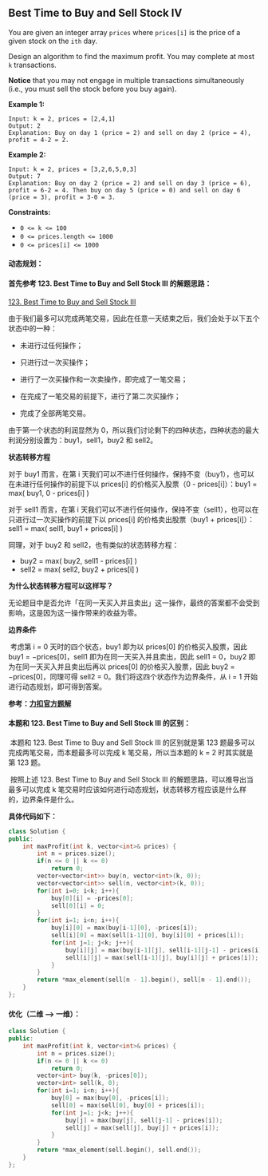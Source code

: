 ## Best Time to Buy and Sell Stock IV

You are given an integer array `prices` where `prices[i]` is the price of a given stock on the `ith` day.

Design an algorithm to find the maximum profit. You may complete at most `k` transactions.

**Notice** that you may not engage in multiple transactions simultaneously (i.e., you must sell the stock before you buy again).

**Example 1:**

```
Input: k = 2, prices = [2,4,1]
Output: 2
Explanation: Buy on day 1 (price = 2) and sell on day 2 (price = 4), profit = 4-2 = 2.
```

**Example 2:**

```
Input: k = 2, prices = [3,2,6,5,0,3]
Output: 7
Explanation: Buy on day 2 (price = 2) and sell on day 3 (price = 6), profit = 6-2 = 4. Then buy on day 5 (price = 0) and sell on day 6 (price = 3), profit = 3-0 = 3.
```

**Constraints:**

- `0 <= k <= 100`
- `0 <= prices.length <= 1000`
- `0 <= prices[i] <= 1000`

#### 动态规划：

#### 首先参考 123. Best Time to Buy and Sell Stock III 的解题思路：

[123. Best Time to Buy and Sell Stock III](https://leetcode.com/problems/best-time-to-buy-and-sell-stock-iii/)

​		由于我们最多可以完成两笔交易，因此在任意一天结束之后，我们会处于以下五个状态中的一种：

- 未进行过任何操作；

- 只进行过一次买操作；

- 进行了一次买操作和一次卖操作，即完成了一笔交易；

- 在完成了一笔交易的前提下，进行了第二次买操作；

- 完成了全部两笔交易。


由于第一个状态的利润显然为 0，所以我们讨论剩下的四种状态，四种状态的最大利润分别设置为：buy1，sell1，buy2 和 sell2。

**状态转移方程**

对于 buy1 而言，在第 i 天我们可以不进行任何操作，保持不变（buy1），也可以在未进行任何操作的前提下以 prices[i] 的价格买入股票（0 - prices[i]）：buy1 = max( buy1, 0 - prices[i] )

对于 sell1 而言，在第 i 天我们可以不进行任何操作，保持不变（sell1），也可以在只进行过一次买操作的前提下以 prices[i] 的价格卖出股票（buy1 + prices[i]）：sell1 = max( sell1, buy1 + prices[i] )

同理，对于 buy2 和 sell2，也有类似的状态转移方程：

- buy2 = max( buy2, sell1 - prices[i] )
- sell2 = max( sell2, buy2 + prices[i] )

**为什么状态转移方程可以这样写？**

​		无论题目中是否允许「在同一天买入并且卖出」这一操作，最终的答案都不会受到影响，这是因为这一操作带来的收益为零。

**边界条件**

​		考虑第 i = 0 天时的四个状态，buy1 即为以 prices[0] 的价格买入股票，因此 buy1 = −prices[0]，sell1 即为在同一天买入并且卖出，因此 sell1 = 0，buy2 即为在同一天买入并且卖出后再以 prices[0] 的价格买入股票，因此 buy2 = −prices[0]，同理可得 sell2 = 0。我们将这四个状态作为边界条件，从 i = 1 开始进行动态规划，即可得到答案。

**参考：[力扣官方题解](https://leetcode-cn.com/u/leetcode-solution/)**

#### 本题和 123. Best Time to Buy and Sell Stock III 的区别：

​		本题和 123. Best Time to Buy and Sell Stock III 的区别就是第 123 题最多可以完成两笔交易，而本题最多可以完成 k 笔交易，所以当本题的 k = 2 时其实就是第 123 题。

​		按照上述 123. Best Time to Buy and Sell Stock III 的解题思路，可以推导出当最多可以完成 k 笔交易时应该如何进行动态规划，状态转移方程应该是什么样的，边界条件是什么。

**具体代码如下：**

```c++
class Solution {
public:
    int maxProfit(int k, vector<int>& prices) {
        int n = prices.size();
        if(n <= 0 || k <= 0)
            return 0;
        vector<vector<int>> buy(n, vector<int>(k, 0));
        vector<vector<int>> sell(n, vector<int>(k, 0));
        for(int i=0; i<k; i++){
            buy[0][i] = -prices[0];
            sell[0][i] = 0;
        }
        for(int i=1; i<n; i++){
            buy[i][0] = max(buy[i-1][0], -prices[i]);
            sell[i][0] = max(sell[i-1][0], buy[i][0] + prices[i]);
            for(int j=1; j<k; j++){
                buy[i][j] = max(buy[i-1][j], sell[i-1][j-1] - prices[i]);
                sell[i][j] = max(sell[i-1][j], buy[i][j] + prices[i]);
            }
        }
        return *max_element(sell[n - 1].begin(), sell[n - 1].end());
    }
};
```

#### 优化（二维  -->  一维）：

```c++
class Solution {
public:
    int maxProfit(int k, vector<int>& prices) {
        int n = prices.size();
        if(n <= 0 || k <= 0)
            return 0;
        vector<int> buy(k, -prices[0]);
        vector<int> sell(k, 0);
        for(int i=1; i<n; i++){
            buy[0] = max(buy[0], -prices[i]);
            sell[0] = max(sell[0], buy[0] + prices[i]);
            for(int j=1; j<k; j++){
                buy[j] = max(buy[j], sell[j-1] - prices[i]);
                sell[j] = max(sell[j], buy[j] + prices[i]);
            }
        }
        return *max_element(sell.begin(), sell.end());
    }
};
```

